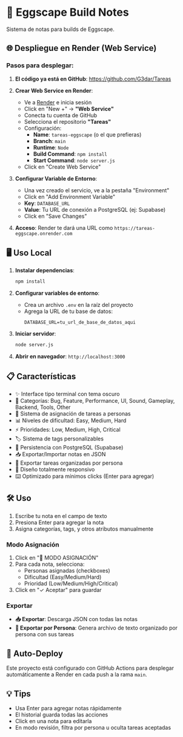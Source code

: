 # 🥚 Eggscape Build Notes

Sistema de notas para builds de Eggscape.

## 🌐 Despliegue en Render (Web Service)

### Pasos para desplegar:

1. **El código ya está en GitHub**: https://github.com/G3dar/Tareas

2. **Crear Web Service en Render**:
   - Ve a [Render](https://render.com) e inicia sesión
   - Click en "New +" → **"Web Service"**
   - Conecta tu cuenta de GitHub
   - Selecciona el repositorio **"Tareas"**
   - Configuración:
     - **Name**: `tareas-eggscape` (o el que prefieras)
     - **Branch**: `main`
     - **Runtime**: `Node`
     - **Build Command**: `npm install`
     - **Start Command**: `node server.js`
   - Click en "Create Web Service"

3. **Configurar Variable de Entorno**:
   - Una vez creado el servicio, ve a la pestaña "Environment"
   - Click en "Add Environment Variable"
   - **Key**: `DATABASE_URL`
   - **Value**: Tu URL de conexión a PostgreSQL (ej: Supabase)
   - Click en "Save Changes"

4. **Acceso**: Render te dará una URL como `https://tareas-eggscape.onrender.com`

## 🖥️ Uso Local

1. **Instalar dependencias**:
   ```bash
   npm install
   ```

2. **Configurar variables de entorno**:
   - Crea un archivo `.env` en la raíz del proyecto
   - Agrega la URL de tu base de datos:
     ```
     DATABASE_URL=tu_url_de_base_de_datos_aqui
     ```

3. **Iniciar servidor**:
   ```bash
   node server.js
   ```

4. **Abrir en navegador**: `http://localhost:3000`

## 📋 Características

- ✨ Interface tipo terminal con tema oscuro
- 📂 Categorías: Bug, Feature, Performance, UI, Sound, Gameplay, Backend, Tools, Other
- 👥 Sistema de asignación de tareas a personas
- 📊 Niveles de dificultad: Easy, Medium, Hard
- ⚡ Prioridades: Low, Medium, High, Critical
- 🏷️ Sistema de tags personalizables
- 💾 Persistencia con PostgreSQL (Supabase)
- 📥 Exportar/Importar notas en JSON
- 👥 Exportar tareas organizadas por persona
- 📱 Diseño totalmente responsivo
- ⌨️ Optimizado para mínimos clicks (Enter para agregar)

## 🛠️ Uso

1. Escribe tu nota en el campo de texto
2. Presiona Enter para agregar la nota
3. Asigna categorías, tags, y otros atributos manualmente

### Modo Asignación

1. Click en "👥 MODO ASIGNACIÓN"
2. Para cada nota, selecciona:
   - Personas asignadas (checkboxes)
   - Dificultad (Easy/Medium/Hard)
   - Prioridad (Low/Medium/High/Critical)
3. Click en "✓ Aceptar" para guardar

### Exportar

- **📥 Exportar**: Descarga JSON con todas las notas
- **👥 Exportar por Persona**: Genera archivo de texto organizado por persona con sus tareas

## 🚀 Auto-Deploy

Este proyecto está configurado con GitHub Actions para desplegar automáticamente a Render en cada push a la rama `main`.

## 💡 Tips

- Usa Enter para agregar notas rápidamente
- El historial guarda todas las acciones
- Click en una nota para editarla
- En modo revisión, filtra por persona u oculta tareas aceptadas
